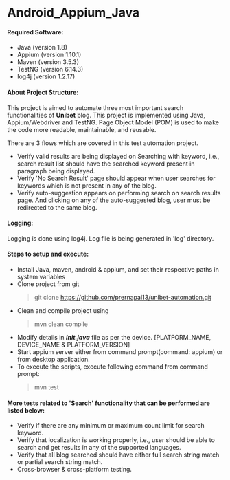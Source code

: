 # Android_Appium_Java

#### Required Software:

- Java (version 1.8)
- Appium (version 1.10.1)
- Maven (version 3.5.3)
- TestNG (version 6.14.3)
- log4j (version 1.2.17)

#### About Project Structure: 
This project is aimed to automate three most important search functionalities of **Unibet** blog. This project is implemented using Java, Appium/Webdriver and TestNG. Page Object Model (POM) is used to make the code more readable, maintainable, and reusable.

There are 3 flows which are covered in this test automation project.
- Verify valid results are being displayed on Searching with keyword, i.e., search result list should have the searched keyword present in paragraph being displayed.
- Verify 'No Search Result' page should appear when user searches for keywords which is not present in any of the blog.
- Verify auto-suggestion appears on performing search on search results page. And clicking on any of the auto-suggested blog, user must be redirected to the same blog.

#### Logging:
Logging is done using log4j. Log file is being generated in 'log' directory.

#### Steps to setup and execute:

- Install Java, maven, android & appium, and set their respective paths in system variables
- Clone project from git 
    > git clone https://github.com/prernapal13/unibet-automation.git
- Clean and compile project using 
    > mvn clean compile
- Modify details in **_Init.java_** file as per the device. [PLATFORM_NAME, DEVICE_NAME & PLATFORM_VERSION]
- Start appium server either from command prompt(command: appium) or from desktop application.
- To execute the scripts, execute following command from command prompt:
    > mvn test

#### More tests related to 'Search' functionality that can be performed are listed below:
- Verify if there are any minimum or maximum count limit for search keyword.
- Verify that localization is working properly, i.e., user should be able to search and get results in any of the supported languages.
- Verify that all blog searched should have either full search string match or partial search string match.
- Cross-browser & cross-platform testing.
